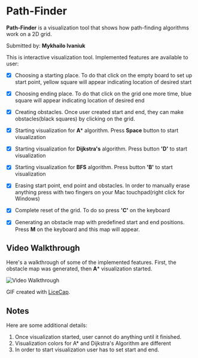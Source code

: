 # Path-Finder

**Path-Finder** is a visualization tool that shows how path-finding algorithms work on a 2D grid.

Submitted by: **Mykhailo Ivaniuk**

This is interactive visualization tool. Implemented features are available to user:

* [X] Choosing a starting place. To do that click on the empty board to set up start point, yellow square will appear indicating location of desired start
* [X] Choosing ending place. To do that click on the grid one more time, blue square will appear indicating location of desired end
* [X] Creating obstacles. Once user created start and end, they can make obstacles(black squares) by clicking on the grid.
* [X] Starting visualization for **A*** algorithm. Press **Space** button to start visualization
* [X] Starting visualization for **Dijkstra's** algorithm. Press button **'D'** to start visualization
* [X] Starting visualization for **BFS** algorithm. Press button **'B'** to start visualization
* [X] Erasing start point, end point and obstacles. In order to manually erase anything press with two fingers on your Mac touchpad(right click for Windows)
* [X] Complete reset of the grid. To do so press **'C'** on the keyboard
* [X] Generating an obstacle map with predefined start and end positions. Press **M** on the keyboard and this map will appear.





## Video Walkthrough 

Here's a walkthrough of some of the implemented features. 
First, the obstacle map was generated, then **A*** visualization started.

<img src='http://g.recordit.co/cBw7J8AWk9.gif' title='Video Walkthrough' width='' alt='Video Walkthrough' />

GIF created with [LiceCap](http://www.cockos.com/licecap/).

## Notes

Here are some additional details:
  1. Once visualization started, user cannot do anything until it finished.
  2. Visualization colors for A* and Dijkstra's Algorithm are different
  3. In order to start visualization user has to set start and end.
